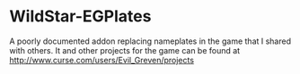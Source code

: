 WildStar-EGPlates
=================

A poorly documented addon replacing nameplates in the game that I shared with others.
It and other projects for the game can be found at http://www.curse.com/users/Evil_Greven/projects

